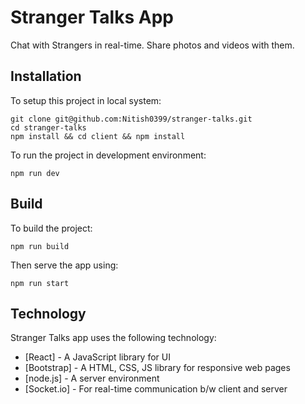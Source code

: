 # Stranger Talks App

Chat with Strangers in real-time. Share photos and videos with them.


## Installation

To setup this project in local system:

```
git clone git@github.com:Nitish0399/stranger-talks.git
cd stranger-talks
npm install && cd client && npm install
```

To run the project in development environment:

```
npm run dev
```

## Build

To build the project:

```
npm run build
```

Then serve the app using:

```
npm run start
```


## Technology

Stranger Talks app uses the following technology:

- [React] - A JavaScript library for UI
- [Bootstrap] - A HTML, CSS, JS library for responsive web pages
- [node.js] - A server environment
- [Socket.io] - For real-time communication b/w client and server
